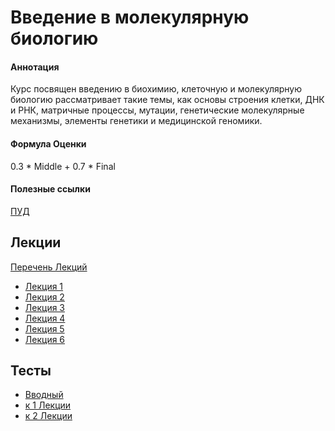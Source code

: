 # Введение в молекулярную биологию

#### Аннотация
Курс посвящен введению в биохимию, клеточную и молекулярную биологию рассматривает такие темы, как основы строения клетки, ДНК и РНК, матричные процессы, мутации, генетические молекулярные механизмы, элементы генетики и медицинской геномики.


#### Формула Оценки
0.3 * Middle + 0.7 * Final

#### Полезные ссылки
[ПУД](https://www.hse.ru/edu/courses/900067754)

## Лекции
[Перечень Лекций](https://view.officeapps.live.com/op/view.aspx?src=https%3A%2F%2Fraw.githubusercontent.com%2FVladm0z%2FHSE-Bioinformatics%2Fmain%2FBioinformatics%2FMSc%2FMolBio%2F%25D0%2592%25D0%25B2%25D0%25B5%25D0%25B4%25D0%25B5%25D0%25BD%25D0%25B8%25D0%25B5_%25D0%25B2_%25D0%25BC%25D0%25BE%25D0%25BB%25D0%25B5%25D0%25BA%25D1%2583%25D0%25BB%25D1%258F%25D1%2580%25D0%25BD%25D1%2583%25D1%258E_%25D0%25B1%25D0%25B8%25D0%25BE%25D0%25BB%25D0%25BE%25D0%25B3%25D0%25B8%25D1%258E.xlsx&wdOrigin=BROWSELINK)

- [Лекция 1](https://docs.google.com/viewer?url=https://github.com/Vladm0z/HSE-Bioinformatics/raw/maim/Bioinformatics/MSc/MolBio/Lec_1.pdf)
- [Лекция 2](https://docs.google.com/viewer?url=https://github.com/Vladm0z/HSE-Bioinformatics/raw/main/Bioinformatics/MSc/MolBio/Lec_2.pdf)
- [Лекция 3](https://docs.google.com/viewer?url=https://github.com/Vladm0z/HSE-Bioinformatics/raw/main/Bioinformatics/MSc/MolBio/Lec_3.pdf)
- [Лекция 4](https://docs.google.com/viewer?url=https://github.com/Vladm0z/HSE-Bioinformatics/raw/main/Bioinformatics/MSc/MolBio/Lec_4.pdf)
- [Лекция 5](https://docs.google.com/viewer?url=https://github.com/Vladm0z/HSE-Bioinformatics/raw/main/Bioinformatics/MSc/MolBio/Lec_5.pdf)
- [Лекция 6](https://docs.google.com/viewer?url=https://github.com/Vladm0z/HSE-Bioinformatics/raw/main/Bioinformatics/MSc/MolBio/Lec_6.pdf)

## Тесты
- [Вводный](https://forms.gle/9C7YVEyJGKbvSfEK8)
- [к 1 Лекции](https://forms.gle/4oL8A4aVqNgZqnjW7)
- [к 2 Лекции](https://forms.gle/bfSRVvmE8pHc2pXC8)
